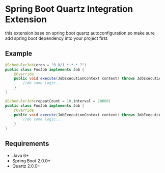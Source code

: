# Spring Boot Quartz Integration Extension
this extension base on spring boot quartz autoconfiguration.so make sure add spring boot dependency into your project first.
## Example
```java
@SchedulerJob(cron = "0 0/1 * * * ?")
public class FooJob implements Job {
    @Override
    public void execute(JobExecutionContext context) throws JobExecutionException {
        //do some logic...
    }
}
```
```java
@SchedulerJob(repeatCount = 10,interval = 20000)
public class FooJob implements Job {
    @Override
    public void execute(JobExecutionContext context) throws JobExecutionException {
        //do some logic...
    }
}
```
## Requirements
- Java 6+
- Spring Boot 2.0.0+
- Quartz 2.0.0+